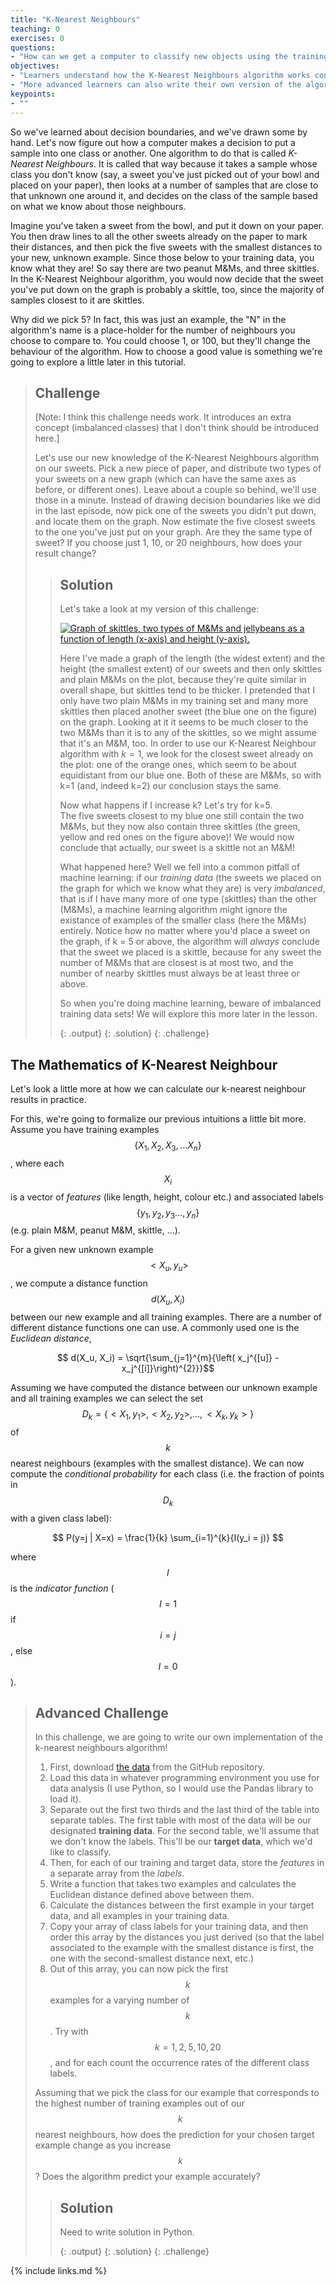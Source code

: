 ```yaml
---
title: "K-Nearest Neighbours"
teaching: 0
exercises: 0
questions:
- "How can we get a computer to classify new objects using the training data we recorded?"
objectives:
- "Learners understand how the K-Nearest Neighbours algorithm works conceptually"
- "More advanced learners can also write their own version of the algorithm in code, and use the data they generated to classify new data points"
keypoints:
- ""
---
```


So we've learned about decision boundaries, and we've drawn some by hand. Let's now figure out how a computer makes a decision to put a 
sample into one class or another. One algorithm to do that is called *K-Nearest Neighbours*. It is called that way because it takes a sample 
whose class you don't know (say, a sweet you've just picked out of your bowl and placed on your paper), then looks at a number of samples 
that are close to that unknown one around it, and decides on the class of the sample based on what we know about those neighbours. 

Imagine you've taken a sweet from the bowl, and put it down on your paper. You then draw lines to all the other sweets already on the 
paper to mark their distances, and then pick the five sweets with the smallest distances to your new, unknown example. Since those below 
to your training data, you know what they are! So say there are two peanut M&Ms, and three skittles. In the K-Nearest Neighbour algorithm, you 
would now decide that the sweet you've put down on the graph is probably a skittle, too, since the majority of samples closest to it 
are skittles.

Why did we pick 5? In fact, this was just an example, the "N" in the algorithm's name is a place-holder for the number of neighbours you 
choose to compare to. You could choose 1, or 100, but they'll change the behaviour of the algorithm. How to choose a good value is something 
we're going to explore a little later in this tutorial.
 
> ## Challenge
>
> [Note: I think this challenge needs work. It introduces an extra concept (imbalanced classes) that I don't think should be
> introduced here.]
>
>
> Let's use our new knowledge of the K-Nearest Neighbours algorithm on our sweets. Pick a new piece of paper, 
> and distribute two types of your sweets on a new graph (which can have the same axes as before, or different ones). 
> Leave about a couple so behind, we'll use those in a minute. 
> Instead of drawing decision boundaries like we did in the last episode, now pick one of the sweets you didn't 
> put down, and locate them on the graph. 
> Now estimate the five closest sweets to the one you've just put on your graph. Are they the same type of sweet?
> If you choose just 1, 10, or 20 neighbours, how does your result change?  
>
> > ## Solution
> >
> > Let's take a look at my version of this challenge:
> > 
> > <a href="{{ page.root }}/fig/sweets_knn.jpg"><img src="{{ page.root }}/fig/sweets_knn.jpg" alt="Graph of skittles, two types of M&Ms and jellybeans as a function of length (x-axis) and height (y-axis)." /></a>
> >
> > Here I've made a graph of the length (the widest extent) and the height (the smallest extent) of our sweets and then only skittles and plain M&Ms 
> > on the plot, because they're quite similar in overall shape, but skittles tend to be thicker. I pretended that I only have two plain M&Ms in my 
> > training set and many more skittles then placed another sweet (the blue one on the figure) on the graph. Looking at it it seems to be much closer 
> > to the two M&Ms than it is to any of the skittles, so we might assume that it's an M&M, too. In order to use our K-Nearest Neighbour algorithm 
> > with $k = 1$, we look for the closest sweet already on the plot: one of the orange ones, which seem to be about equidistant from our blue one.
> > Both of these are M&Ms, so with k=1 (and, indeed k=2) our conclusion stays the same.
> > 
> > Now what happens if I increase k? Let's try for k=5.   
> > The five sweets closest to my blue one still contain the two M&Ms, but they now also contain three skittles (the green, yellow and red ones on 
> > the figure above)! We would  now conclude that actually, our sweet is a skittle not an M&M!
> >
> > What happened here? Well we fell into a common pitfall of machine learning: if our *training data* (the sweets we placed on the graph for which 
> > we know what they are) is very _imbalanced_, that is if I have many more of one type (skittles) than the other (M&Ms), a machine learning 
> > algorithm might ignore the existance of examples of the smaller class (here the M&Ms) entirely. Notice how no matter where you'd place 
> > a sweet on the graph, if k = 5 or above, the algorithm will *always* conclude that the sweet we placed is a skittle, because for any sweet the 
> > number of M&Ms that are closest is at most two, and the number of nearby skittles must always be at least three or above.   
> > 
> > So when you're doing machine learning, beware of imbalanced training data sets! We will explore this more later in the lesson.
> >
> > {: .output}
> {: .solution}
{: .challenge}

## The Mathematics of K-Nearest Neighbour

Let's look a little more at how we can calculate our k-nearest neighbour results in practice.

For this, we're going to formalize our previous intuitions a little bit more. 
Assume you have training examples $$\{X_1, X_2, X_3, ... X_n\}$$, where each $$X_i$$ is a vector of 
_features_ (like length, height, colour etc.) and associated labels $$\{y_1, y_2, y_3 ..., y_n\}$$ (e.g. 
plain M&M, peanut M&M, skittle, ...). 

For a given new unknown example $$<X_u, y_u>$$, we compute a distance function $$d(X_u, X_i)$$ between our new 
example and all training examples. There are a number of different distance functions one can use. A commonly 
used one is the _Euclidean distance_, 

$$ d(X_u, X_i) = \sqrt{\sum_{j=1}^{m}{\left( x_j^{[u]} - x_j^{[i]}\right)^{2}}}$$

Assuming we have computed the distance between our unknown example and all training examples we can select the 
set $$D_k  = \{ <X_1, y_1>, <X_2, y_2>, ...,  <X_k, y_k> \} $$ of $$k$$ nearest neighbours (examples with the smallest 
distance). We can now compute the _conditional probability_ for each class (i.e. the fraction of points in $$D_k$$ with 
a given class label):

$$ P(y=j | X=x) = \frac{1}{k} \sum_{i=1}^{k}{I(y_i = j)} $$

where $$I$$ is the _indicator function_ ($$I = 1$$ if $$i=j$$, else $$I = 0$$).

> ## Advanced Challenge
>
> In this challenge, we are going to write our own implementation of the k-nearest neighbours algorithm!
> 
> 1) First, download [the data](sweets_data) from the GitHub repository. 
> 2) Load this data in whatever programming environment you use for data analysis (I use Python, so I would use 
> the Pandas library to load it). 
> 3) Separate out the first two thirds and the last third of the table into separate tables. The first table with 
> most of the data will be our designated **training data**. For the second table, we'll assume that we don't know 
> the labels. This'll be our **target data**, which we'd like to classify.
> 4) Then, for each of our training and target data, store the *features* in a separate array from the *labels*.
> 5) Write a function that takes two examples and calculates the Euclidean distance defined above between them.
> 6) Calculate the distances between the first example in your target data, and all examples in your training data.
> 7) Copy your array of class labels for your training data, and then order this array by the distances you 
> just derived (so that the label associated to the example with the smallest distance is first, the one with the second-smallest
> distance next, etc.)
> 8) Out of this array, you can now pick the first $$k$$ examples for a varying number of $$k$$. Try with $$k = 1, 2, 5, 10, 20$$, and 
> for each count the occurrence rates of the different class labels.
> 
> Assuming that we pick the class for our example that corresponds to the highest number of training examples out of our $$k$$ nearest 
> neighbours, how does the prediction for your chosen target example change as you increase $$k$$? Does the algorithm predict your example
> accurately?
>
> > ## Solution
> > 
> > Need to write solution in Python.
> >
> > {: .output}
> {: .solution}
{: .challenge}
  

[sweets_data]: https://github.com/dhuppenkothen/machine-learning-tutorial/tree/gh-pages/data

{% include links.md %}
